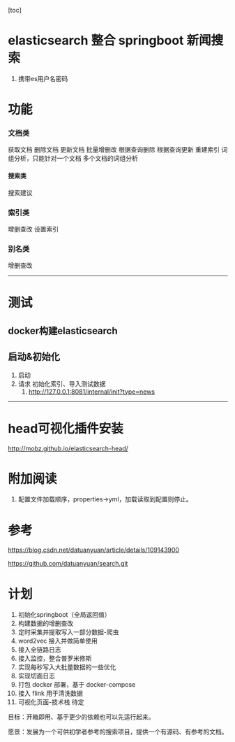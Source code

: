 [toc]

# elasticsearch 整合 springboot 新闻搜索

1. 携带es用户名密码

# 功能

### 文档类

获取文档 删除文档 更新文档 批量增删改 根据查询删除 根据查询更新 重建索引 词组分析，只能针对一个文档 多个文档的词组分析

#### 搜索类

搜索建议

### 索引类

增删查改 设置索引

### 别名类

增删查改


---

# 测试

## docker构建elasticsearch



## 启动&初始化

1. 启动
2. 请求 初始化索引、导入测试数据
   1. http://127.0.0.1:8081/internal/init?type=news



---

# head可视化插件安装

http://mobz.github.io/elasticsearch-head/

# 附加阅读

1. 配置文件加载顺序，properties->yml，加载读取到配置则停止。

# 参考

https://blog.csdn.net/datuanyuan/article/details/109143900

https://github.com/datuanyuan/search.git

# 计划

1. 初始化springboot（全局返回值）
2. 构建数据的增删查改
3. 定时采集并提取写入一部分数据-爬虫
4. word2vec 接入并做简单使用
5. 接入全链路日志
6. 接入监控，整合普罗米修斯
7. 实现每秒写入大批量数据的一些优化
8. 实现切面日志
9. 打包 docker 部署，基于 docker-compose
10. 接入 flink 用于清洗数据
11. 可视化页面-技术栈 待定


目标：开箱即用、基于更少的依赖也可以先运行起来。

愿景：发展为一个可供初学者参考的搜索项目，提供一个有源码、有参考的文档。

